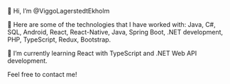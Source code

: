 👋 Hi, I’m @ViggoLagerstedtEkholm

👀 Here are some of the technologies that I have worked with:
Java, C#, SQL, Android, React, React-Native, Java, Spring Boot, .NET development, PHP, TypeScript, Redux, Bootstrap.

🌱 I’m currently learning React with TypeScript and .NET Web API development.

Feel free to contact me!



<!---
ViggoLagerstedtEkholm/ViggoLagerstedtEkholm is a ✨ special ✨ repository because its `README.md` (this file) appears on your GitHub profile.
You can click the Preview link to take a look at your changes.
--->
